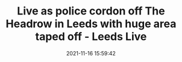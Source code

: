 ---
"title": "Live as police cordon off The Headrow in Leeds with huge area taped off - Leeds Live"
"date": "2021-11-16 15:59:42"
"feed_name": "GOOGLENEWSCONSTRUCTION"
"feed_website": "https://news.google.com/search?q=construction%2Bincident&hl=en-US&gl=US&ceid=US:en"
"feed_rss": "https://news.google.com/rss/search?q=construction%2Bincident&hl=en-US&gl=US&ceid=US:en"
"link": "https://www.leeds-live.co.uk/news/leeds-news/live-police-cordon-headrow-leeds-22183947"
"source": "{'href': 'https://www.leeds-live.co.uk', 'title': 'Leeds Live'}"
"file": "_posts/2021-1-1-bc01ed1910fea1f7c47981033df7be20bc064dd7.md"
"accident": "1"
"drilling": "0"
"dead": "0"
"injured": "0"
"arrested": "0"
"place": "unknown place"
"where": "unknown site"
"causes": "unknown"
"place_uri": "unknown place"
---